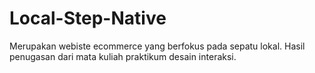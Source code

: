 # Local-Step-Native
Merupakan webiste ecommerce yang berfokus pada sepatu lokal. Hasil penugasan dari mata kuliah praktikum desain interaksi.
